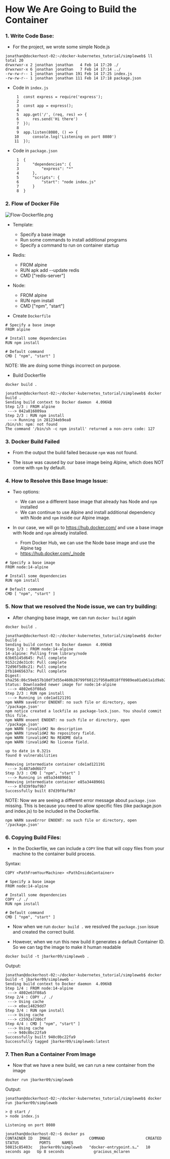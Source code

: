 # How We Are Going to Build the Container

### 1. Write Code Base:

- For the project, we wrote some simple Node.js

```
jonathan@dockerhost-02:~/docker-kubernetes_tutorial/simpleweb$ ll
total 20
drwxrwxr-x 2 jonathan jonathan   4 Feb 14 17:20 ./
drwxrwxr-x 6 jonathan jonathan   7 Feb 14 17:14 ../
-rw-rw-r-- 1 jonathan jonathan 191 Feb 14 17:25 index.js
-rw-rw-r-- 1 jonathan jonathan 111 Feb 14 17:18 package.json
```

- Code in `index.js`

```
     1  const express = require('express');
     2
     3  const app = express();
     4
     5  app.get('/', (req, res) => {
     6      res.send('Hi there')
     7  });
     8
     9  app.listen(8080, () => {
    10      console.log('Listening on port 8080')
    11  });
```

- Code in `package.json`

```
     1  {
     2      "dependencies": {
     3          "express": "*"
     4      },
     5      "scripts": {
     6          "start": "node index.js"
     7      }
     8  }
```

### 2. Flow of Docker File

![Flow-Dockerfile.png](:/13992dd7a654426794c0323b30c2d048)

- Template:
	- Specify a base image
	- Run some commands to install additional programs
	- Specify a command to run on container startup

- Redis:
	- FROM alpine
	- RUN apk add --update redis
	- CMD ["redis-server"]

- Node:
	- FROM alpine
	- RUN npm install
	- CMD ["npm", "start"]

- Create `Dockerfile`

```
# Specify a base image
FROM alpine

# Install some dependencies
RUN npm install

# Default command
CMD [ "npm", "start" ]
```

NOTE: We are doing some things incorrect on purpose.

- Build Dockerfile

```
docker build .
```

```
jonathan@dockerhost-02:~/docker-kubernetes_tutorial/simpleweb$ docker build .
Sending build context to Docker daemon  4.096kB
Step 1/3 : FROM alpine
 ---> 042a816809aa
Step 2/3 : RUN npm install
 ---> Running in 281234eb9ea8
/bin/sh: npm: not found
The command '/bin/sh -c npm install' returned a non-zero code: 127
```

### 3. Docker Build Failed

- From the output the build failed because `npm` was not found.

- The issue was caused by our base image being Alpine, which does NOT come with `npm` by default.

### 4. How to Resolve this Base Image Issue:

- Two options:
	- We can use a different base image that already has Node and `npm` installed
	- We can continue to use Alpine and install additional dependency with Node and `npm` inside our Alpine image.

- In our case, we will go to https://hub.docker.com/ and use a base image with Node and `npm` already installed.
	- From Docker Hub, we can use the Node base image and use the Alpine tag 
	- https://hub.docker.com/_/node

```
# Specify a base image
FROM node:14-alpine

# Install some dependencies
RUN npm install

# Default command
CMD [ "npm", "start" ]
```

### 5. Now that we resolved the Node issue, we can try building:

- After changing base image, we can run `docker build` again

```
docker build .
```

```
jonathan@dockerhost-02:~/docker-kubernetes_tutorial/simpleweb$ docker build .
Sending build context to Docker daemon  4.096kB
Step 1/3 : FROM node:14-alpine
14-alpine: Pulling from library/node
63b65145d645: Pull complete
9152c2de31c0: Pull complete
72d96f5d8c21: Pull complete
2fb18465637a: Pull complete
Digest: sha256:86c59eb57b10df3d55e460b28799f60121f950ad018ff0989ea01ab61a1d9ab2
Status: Downloaded newer image for node:14-alpine
 ---> 4802e63f08a5
Step 2/3 : RUN npm install
 ---> Running in cde1ad121191
npm WARN saveError ENOENT: no such file or directory, open '/package.json'
npm notice created a lockfile as package-lock.json. You should commit this file.
npm WARN enoent ENOENT: no such file or directory, open '/package.json'
npm WARN !invalid#2 No description
npm WARN !invalid#2 No repository field.
npm WARN !invalid#2 No README data
npm WARN !invalid#2 No license field.

up to date in 0.321s
found 0 vulnerabilities

Removing intermediate container cde1ad121191
 ---> 3c487a0d6b77
Step 3/3 : CMD [ "npm", "start" ]
 ---> Running in e85a34489661
Removing intermediate container e85a34489661
 ---> 87d39f0af9b7
Successfully built 87d39f0af9b7
```

NOTE: Now we are seeing a different error message about `package.json` missing. This is because you need to allow specific files (like package.json and index.js) to be included in the Dockerfile.

```
npm WARN saveError ENOENT: no such file or directory, open '/package.json'
```

### 6. Copying Build Files:

- In the Dockerfile, we can include a `COPY` line that will copy files from your machine to the container build process.

Syntax:

```
COPY <PathFromYourMachine> <PathInsideContainer>
```

```
# Specify a base image
FROM node:14-alpine

# Install some dependencies
COPY ./ ./
RUN npm install

# Default command
CMD [ "npm", "start" ]
```

- Now when we run `docker build .` we resolved the `package.json` issue and created the correct build. 

- However, when we run this new build it generates a default Container ID. So we can tag the image to make it human readable

```
docker build -t jbarker09/simpleweb .
```

Output:

```
jonathan@dockerhost-02:~/docker-kubernetes_tutorial/simpleweb$ docker build -t jbarker09/simpleweb .
Sending build context to Docker daemon  4.096kB
Step 1/4 : FROM node:14-alpine
 ---> 4802e63f08a5
Step 2/4 : COPY ./ ./
 ---> Using cache
 ---> e0ac14829dd7
Step 3/4 : RUN npm install
 ---> Using cache
 ---> c2592a7286cf
Step 4/4 : CMD [ "npm", "start" ]
 ---> Using cache
 ---> 940c0bc22fa9
Successfully built 940c0bc22fa9
Successfully tagged jbarker09/simpleweb:latest
```

### 7. Then Run a Container From Image

- Now that we have a new build, we can run a new container from the image

```
docker run jbarker09/simpleweb
```

Output:

```
jonathan@dockerhost-02:~/docker-kubernetes_tutorial/simpleweb$ docker run jbarker09/simpleweb

> @ start /
> node index.js

Listening on port 8080

jonathan@dockerhost-02:~$ docker ps
CONTAINER ID   IMAGE                 COMMAND                  CREATED          STATUS         PORTS     NAMES
50815c85403c   jbarker09/simpleweb   "docker-entrypoint.s…"   10 seconds ago   Up 8 seconds             gracious_mclaren
```

